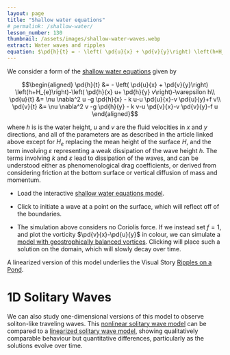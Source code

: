 ```yaml
---
layout: page
title: "Shallow water equations"
# permalink: /shallow-water/
lesson_number: 130
thumbnail: /assets/images/shallow-water-waves.webp
extract: Water waves and ripples
equation: $\pd{h}{t} = - \left( \pd{u}{x} + \pd{v}{y}\right) \left(h+H_{e}\right)-\left( \pd{h}{x} u+ \pd{h}{y} v\right)$, $\pd{u}{t} = \nu \nabla^2  u -g \pd{h}{x} - k u-u  \pd{u}{x}-v  \pd{u}{y}+f v$, $\pd{v}{t} = \nu \nabla^2  v -g  \pd{h}{y} - k v-u  \pd{v}{x}-v  \pd{v}{y}-f u$
---
```


We consider a form of the [shallow water equations](https://en.wikipedia.org/wiki/Shallow_water_equations) given by

$$\begin{aligned}
      \pd{h}{t} &= - \left( \pd{u}{x} +  \pd{v}{y}\right) \left(h+H_{e}\right)-\left( \pd{h}{x} u+ \pd{h}{y} v\right)-\varepsilon h\\
      \pd{u}{t} &= \nu \nabla^2  u -g \pd{h}{x} - k u-u  \pd{u}{x}-v  \pd{u}{y}+f v\\
      \pd{v}{t} &= \nu \nabla^2  v -g  \pd{h}{y} - k v-u  \pd{v}{x}-v  \pd{v}{y}-f u
    \end{aligned}$$
    
where $h$ is is the water height, $u$ and $v$ are the fluid velocities in $x$ and $y$ directions, and all of the parameters are as described in the article linked above except for $H_e$ replacing the mean height of the surface $H$, and the term involving $\varepsilon$ representing a weak dissipation of the wave height $h$. The terms involving $k$ and $\varepsilon$ lead to dissipation of the waves, and can be understood either as phenomenological drag coefficients, or derived from considering friction at the bottom surface or vertical diffusion of mass and momentum.

* Load the interactive [shallow water equations model](/sim/?preset=ShallowWaterEqns).

* Click to initiate a wave at a point on the surface, which will reflect off of the boundaries.

* The simulation above considers no Coriolis force. If we instead set $f=1$, and plot the vorticity $\pd{v}{x}-\pd{u}{y}$ in colour, we can simulate a [model with geostrophically balanced vortices](/sim/?preset=ShallowWaterEqnsVorticalSolitons). Clicking will place such a solution on the domain, which will slowly decay over time.

A linearized version of this model underlies the Visual Story [Ripples on a Pond](/visual-stories/ripples).

# 1D Solitary Waves

We can also study one-dimensional versions of this model to observe soliton-like traveling waves. This [nonlinear solitary wave model](/sim/?preset=1DShallowWaterEqns) can be compared to a [linearized solitary wave model](/sim/?preset=1DLinearizedShallowWaterEqns), showing qualitatively comparable behaviour but quantitative differences, particularly as the solutions evolve over time.
